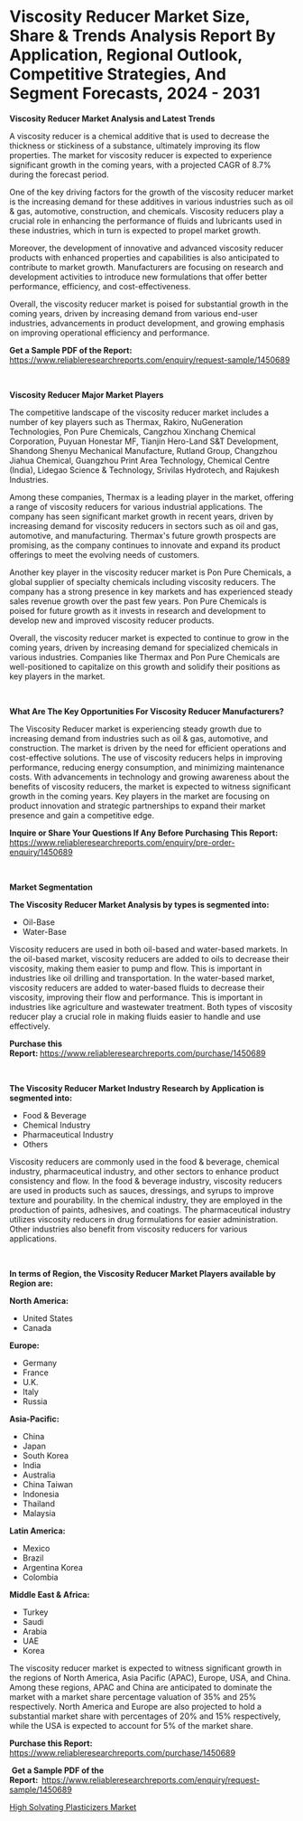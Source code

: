 <p><h1>Viscosity Reducer Market Size, Share & Trends Analysis Report By Application, Regional Outlook, Competitive Strategies, And Segment Forecasts, 2024 - 2031</h1></p><p><strong>Viscosity Reducer Market Analysis and Latest Trends</strong></p>
<p><p>A viscosity reducer is a chemical additive that is used to decrease the thickness or stickiness of a substance, ultimately improving its flow properties. The market for viscosity reducer is expected to experience significant growth in the coming years, with a projected CAGR of 8.7% during the forecast period.</p><p>One of the key driving factors for the growth of the viscosity reducer market is the increasing demand for these additives in various industries such as oil & gas, automotive, construction, and chemicals. Viscosity reducers play a crucial role in enhancing the performance of fluids and lubricants used in these industries, which in turn is expected to propel market growth.</p><p>Moreover, the development of innovative and advanced viscosity reducer products with enhanced properties and capabilities is also anticipated to contribute to market growth. Manufacturers are focusing on research and development activities to introduce new formulations that offer better performance, efficiency, and cost-effectiveness.</p><p>Overall, the viscosity reducer market is poised for substantial growth in the coming years, driven by increasing demand from various end-user industries, advancements in product development, and growing emphasis on improving operational efficiency and performance.</p></p>
<p><strong>Get a Sample PDF of the Report:&nbsp;</strong> <a href="https://www.reliableresearchreports.com/enquiry/request-sample/1450689">https://www.reliableresearchreports.com/enquiry/request-sample/1450689</a></p>
<p>&nbsp;</p>
<p><strong>Viscosity Reducer Major Market Players</strong></p>
<p><p>The competitive landscape of the viscosity reducer market includes a number of key players such as Thermax, Rakiro, NuGeneration Technologies, Pon Pure Chemicals, Cangzhou Xinchang Chemical Corporation, Puyuan Honestar MF, Tianjin Hero-Land S&T Development, Shandong Shenyu Mechanical Manufacture, Rutland Group, Changzhou Jiahua Chemical, Guangzhou Print Area Technology, Chemical Centre (India), Lidegao Science & Technology, Srivilas Hydrotech, and Rajukesh Industries. </p><p>Among these companies, Thermax is a leading player in the market, offering a range of viscosity reducers for various industrial applications. The company has seen significant market growth in recent years, driven by increasing demand for viscosity reducers in sectors such as oil and gas, automotive, and manufacturing. Thermax's future growth prospects are promising, as the company continues to innovate and expand its product offerings to meet the evolving needs of customers.</p><p>Another key player in the viscosity reducer market is Pon Pure Chemicals, a global supplier of specialty chemicals including viscosity reducers. The company has a strong presence in key markets and has experienced steady sales revenue growth over the past few years. Pon Pure Chemicals is poised for future growth as it invests in research and development to develop new and improved viscosity reducer products.</p><p>Overall, the viscosity reducer market is expected to continue to grow in the coming years, driven by increasing demand for specialized chemicals in various industries. Companies like Thermax and Pon Pure Chemicals are well-positioned to capitalize on this growth and solidify their positions as key players in the market.</p></p>
<p>&nbsp;</p>
<p><strong>What Are The Key Opportunities For Viscosity Reducer Manufacturers?</strong></p>
<p><p>The Viscosity Reducer market is experiencing steady growth due to increasing demand from industries such as oil & gas, automotive, and construction. The market is driven by the need for efficient operations and cost-effective solutions. The use of viscosity reducers helps in improving performance, reducing energy consumption, and minimizing maintenance costs. With advancements in technology and growing awareness about the benefits of viscosity reducers, the market is expected to witness significant growth in the coming years. Key players in the market are focusing on product innovation and strategic partnerships to expand their market presence and gain a competitive edge.</p></p>
<p><strong>Inquire or Share Your Questions If Any Before Purchasing This Report:</strong> <a href="https://www.reliableresearchreports.com/enquiry/pre-order-enquiry/1450689">https://www.reliableresearchreports.com/enquiry/pre-order-enquiry/1450689</a></p>
<p>&nbsp;</p>
<p><strong>Market Segmentation</strong></p>
<p><strong>The Viscosity Reducer Market Analysis by types is segmented into:</strong></p>
<p><ul><li>Oil-Base</li><li>Water-Base</li></ul></p>
<p><p>Viscosity reducers are used in both oil-based and water-based markets. In the oil-based market, viscosity reducers are added to oils to decrease their viscosity, making them easier to pump and flow. This is important in industries like oil drilling and transportation. In the water-based market, viscosity reducers are added to water-based fluids to decrease their viscosity, improving their flow and performance. This is important in industries like agriculture and wastewater treatment. Both types of viscosity reducer play a crucial role in making fluids easier to handle and use effectively.</p></p>
<p><strong>Purchase this Report:&nbsp;</strong><a href="https://www.reliableresearchreports.com/purchase/1450689">https://www.reliableresearchreports.com/purchase/1450689</a></p>
<p>&nbsp;</p>
<p><strong>The Viscosity Reducer Market Industry Research by Application is segmented into:</strong></p>
<p><ul><li>Food & Beverage</li><li>Chemical Industry</li><li>Pharmaceutical Industry</li><li>Others</li></ul></p>
<p><p>Viscosity reducers are commonly used in the food & beverage, chemical industry, pharmaceutical industry, and other sectors to enhance product consistency and flow. In the food & beverage industry, viscosity reducers are used in products such as sauces, dressings, and syrups to improve texture and pourability. In the chemical industry, they are employed in the production of paints, adhesives, and coatings. The pharmaceutical industry utilizes viscosity reducers in drug formulations for easier administration. Other industries also benefit from viscosity reducers for various applications.</p></p>
<p>&nbsp;</p>
<p><strong>In terms of Region, the Viscosity Reducer Market Players available by Region are:</strong></p>
<p>
    <p> <strong> North America: </strong>
        <ul>
            <li>United States</li>
            <li>Canada</li>
        </ul>
        </p> 
    <p> <strong> Europe: </strong>
        <ul>
            <li>Germany</li>
            <li>France</li>
            <li>U.K.</li>
            <li>Italy</li>
            <li>Russia</li>
        </ul>
        </p> 
    <p> <strong> Asia-Pacific: </strong>
        <ul>
            <li>China</li>
            <li>Japan</li>
            <li>South Korea</li>
            <li>India</li>
            <li>Australia</li>
            <li>China Taiwan</li>
            <li>Indonesia</li>
            <li>Thailand</li>
            <li>Malaysia</li>
        </ul>
        </p> 
    <p> <strong> Latin America: </strong>
        <ul>
            <li>Mexico</li>
            <li>Brazil</li>
            <li>Argentina Korea</li>
            <li>Colombia</li>
        </ul>
        </p> 
    <p> <strong> Middle East & Africa: </strong>
        <ul>
            <li>Turkey</li>
            <li>Saudi</li>
            <li>Arabia</li>
            <li>UAE</li>
            <li>Korea</li>
        </ul>
    </p>
    </p>
<p><p>The viscosity reducer market is expected to witness significant growth in the regions of North America, Asia Pacific (APAC), Europe, USA, and China. Among these regions, APAC and China are anticipated to dominate the market with a market share percentage valuation of 35% and 25% respectively. North America and Europe are also projected to hold a substantial market share with percentages of 20% and 15% respectively, while the USA is expected to account for 5% of the market share.</p></p>
<p><strong>Purchase this Report: </strong><a href="https://www.reliableresearchreports.com/purchase/1450689">https://www.reliableresearchreports.com/purchase/1450689</a></p>
<p>&nbsp;<strong>Get a Sample PDF of the Report:&nbsp;&nbsp;</strong><a href="https://www.reliableresearchreports.com/enquiry/request-sample/1450689">https://www.reliableresearchreports.com/enquiry/request-sample/1450689</a></p>
<p><strong></strong></p>
<p><p><a href="https://eight-handstand-8fb.notion.site/High-Solvating-Plasticizers-Market-Offer-Valuable-Insights-into-Market-Size-Market-Share-Market-Tr-e64825b484744794baf3d5f38e3e834e">High Solvating Plasticizers Market</a></p></p>